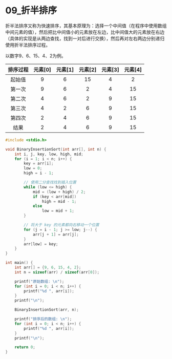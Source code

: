 # 09_折半排序

折半法排序又称为快速排序，其基本原理为：选择一个中间值（在程序中使用数组中间元素的值），然后把比中间值小的元素放在左边，比中间值大的元素放在右边（具体的实现是从两边查找，找到一对后进行交换），然后再对左右两边分别递归使用折半法排序过程。

以数字9、6、15、4、2为例。

| 排序过程 | 元素[0] | 元素[1] | 元素[2] | 元素[3] | 元素[4] |
| :------: | :-----: | :-----: | :-----: | :-----: | :-----: |
|  起始值  |    9    |    6    |   15    |    4    |    2    |
|  第一次  |    9    |    6    |    2    |    4    |   15    |
|  第二次  |    4    |    6    |    2    |    9    |   15    |
|  第三次  |    4    |    2    |    6    |    9    |   15    |
|  第四次  |    2    |    4    |    6    |    9    |   15    |
|   结果   |    2    |    4    |    6    |    9    |   15    |

```c
#include <stdio.h>

void BinaryInsertionSort(int arr[], int n) {
    int i, j, key, low, high, mid;
    for (i = 1; i < n; i++) {
        key = arr[i];
        low = 0;
        high = i - 1;

        // 使用二分查找找到插入位置
        while (low <= high) {
            mid = (low + high) / 2;
            if (key < arr[mid])
                high = mid - 1;
            else
                low = mid + 1;
        }

        // 将大于 key 的元素都向右移动一个位置
        for (j = i - 1; j >= low; j--) {
            arr[j + 1] = arr[j];
        }
        arr[low] = key;
    }
}

int main() {
    int arr[] = {9, 6, 15, 4, 2};
    int n = sizeof(arr) / sizeof(arr[0]);

    printf("原始数组: \n");
    for (int i = 0; i < n; i++) {
        printf("%d ", arr[i]);
    }
    printf("\n");

    BinaryInsertionSort(arr, n);

    printf("排序后的数组: \n");
    for (int i = 0; i < n; i++) {
        printf("%d ", arr[i]);
    }
    printf("\n");

    return 0;
}
```

